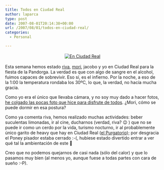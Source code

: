 ```yaml
---
title: Todos en Ciudad Real
author: laparca
type: post
date: 2007-08-01T20:14:38+00:00
url: /2007/08/01/todos-en-ciudad-real/
categories:
  - Personal

---
```

<p style="text-align: center">
  <a href="http://blog.laparca.es/galerias/Pandorga-2007/P1010339.JPG" target="_blank" title="En Ciudad Real"><img decoding="async" src="http://blog.laparca.es/wp-content/uploads/2007/08/myphoto.jpeg" title="En Ciudad Real" alt="En Ciudad Real" hspace="3" vspace="3" /></a>
</p>

Esta semana hemos estado <a href="http://thangtar.laparca.es/" title="Blog de riva" target="_blank">riva</a>, <a href="http://james-moriarty-black.blogspot.com/" title="Blog de moriarty" target="_blank">mori</a>, jacobo y yo en Ciudad Real para la fiesta de la Pandorga. La verdad es que con algo de sangre en el alcohol, fuimos capaces de sobrevivir. Eso sí, es el infierno. Por la noche, a eso de la 1:00 la temperatura rondaba los 30ºC, lo que, la verdad, no hacía mucha gracia.

Como yo era el único que llevaba cámara, y no soy muy dado a hacer fotos, <a href="http://blog.laparca.es/galerias/Pandorga-2007/" title="Fotos de nuestra estancia en Ciudad Real durante la Pandorga en 2007" target="_blank">he colgado las pocas foto que hice para disfrute de todos</a>. ¿Mori, cómo se puede dormir en esa postura?

Como ya comenta riva, hemos realizado muchas actividades: beber suculentas limonadas, ir al cine, ducharnos (verdad, riva? 😉 ) que no se puede ir como un cerdo por la vida, turismo nocturno, ir al probablemente único garito de heavy que hay en Ciudad Real (<a href="http://purgatorioclub.blogspot.com/" title="Web de El Purgatorio" target="_blank">el Purgatorio</a>); por desgracia el Poney pisador estaba cerrado :-(, hubiese estado divertido entrar a ver qué tal la ambientación de este 🙂

Creo que no podemos quejarnos de casi nada (sólo del calor) y que lo pasamos muy bien (al menos yo, aunque fuese a todas partes con cara de sueño :-P).